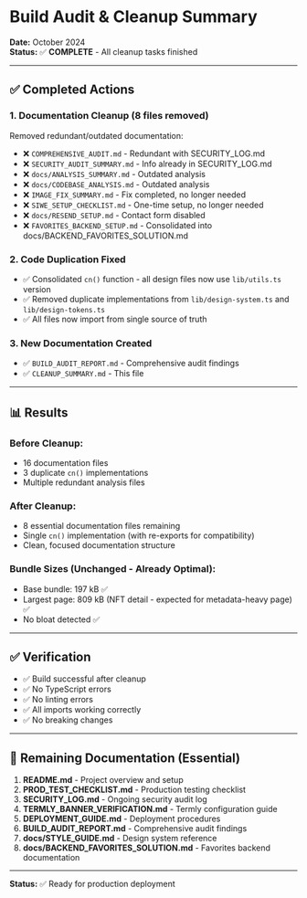 # Build Audit & Cleanup Summary

**Date:** October 2024  
**Status:** ✅ **COMPLETE** - All cleanup tasks finished

---

## ✅ Completed Actions

### 1. Documentation Cleanup (8 files removed)
Removed redundant/outdated documentation:
- ❌ `COMPREHENSIVE_AUDIT.md` - Redundant with SECURITY_LOG.md
- ❌ `SECURITY_AUDIT_SUMMARY.md` - Info already in SECURITY_LOG.md
- ❌ `docs/ANALYSIS_SUMMARY.md` - Outdated analysis
- ❌ `docs/CODEBASE_ANALYSIS.md` - Outdated analysis
- ❌ `IMAGE_FIX_SUMMARY.md` - Fix completed, no longer needed
- ❌ `SIWE_SETUP_CHECKLIST.md` - One-time setup, no longer needed
- ❌ `docs/RESEND_SETUP.md` - Contact form disabled
- ❌ `FAVORITES_BACKEND_SETUP.md` - Consolidated into docs/BACKEND_FAVORITES_SOLUTION.md

### 2. Code Duplication Fixed
- ✅ Consolidated `cn()` function - all design files now use `lib/utils.ts` version
- ✅ Removed duplicate implementations from `lib/design-system.ts` and `lib/design-tokens.ts`
- ✅ All files now import from single source of truth

### 3. New Documentation Created
- ✅ `BUILD_AUDIT_REPORT.md` - Comprehensive audit findings
- ✅ `CLEANUP_SUMMARY.md` - This file

---

## 📊 Results

### Before Cleanup:
- 16 documentation files
- 3 duplicate `cn()` implementations
- Multiple redundant analysis files

### After Cleanup:
- 8 essential documentation files remaining
- Single `cn()` implementation (with re-exports for compatibility)
- Clean, focused documentation structure

### Bundle Sizes (Unchanged - Already Optimal):
- Base bundle: 197 kB ✅
- Largest page: 809 kB (NFT detail - expected for metadata-heavy page) ✅
- No bloat detected ✅

---

## ✅ Verification

- ✅ Build successful after cleanup
- ✅ No TypeScript errors
- ✅ No linting errors
- ✅ All imports working correctly
- ✅ No breaking changes

---

## 📁 Remaining Documentation (Essential)

1. **README.md** - Project overview and setup
2. **PROD_TEST_CHECKLIST.md** - Production testing checklist
3. **SECURITY_LOG.md** - Ongoing security audit log
4. **TERMLY_BANNER_VERIFICATION.md** - Termly configuration guide
5. **DEPLOYMENT_GUIDE.md** - Deployment procedures
6. **BUILD_AUDIT_REPORT.md** - Comprehensive audit findings
7. **docs/STYLE_GUIDE.md** - Design system reference
8. **docs/BACKEND_FAVORITES_SOLUTION.md** - Favorites backend documentation

---

**Status:** ✅ Ready for production deployment

